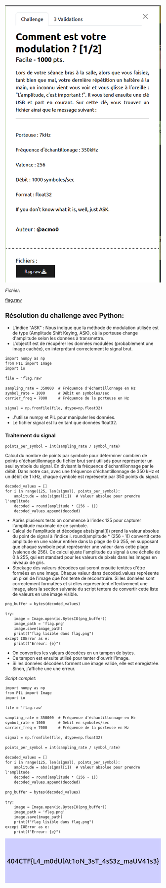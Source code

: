 ![1-2M](https://github.com/ReZ3R0/404CTF-2024/blob/main/Images/1-2_M.png?raw=true)

*Fichier:*

[flag.raw](https://github.com/ReZ3R0/404CTF-2024/blob/main/Files/flag.raw)

## Résolution du challenge avec Python:

- L'indice "ASK" : Nous indique que la méthode de modulation utilisée est de type (Amplitude Shift Keying, ASK), où la porteuse change d'amplitude selon les données à transmettre.
- L'objectif est de récupérer les données modulées (probablement une image cachée), en interprétant correctement le signal brut.



```python3
import numpy as np
from PIL import Image
import io

file = 'flag.raw'

sampling_rate = 350000  # Fréquence d'échantillonnage en Hz
symbol_rate = 1000      # Débit en symboles/sec
carrier_freq = 7000     # Fréquence de la porteuse en Hz

signal = np.fromfile(file, dtype=np.float32)
```
  - J'utilise numpy et PIL pour manipuler les données.
  - Le fichier signal est lu en tant que données float32.


### Traitement du signal

```python3
points_per_symbol = int(sampling_rate / symbol_rate)
```
Calcul du nombre de points par symbole pour déterminer combien de points d'échantillonnage du fichier brut sont utilisés pour représenter un seul symbole du signal.
En divisant la fréquence d'échantillonnage par le débit. Dans notre cas, avec une fréquence d'échantillonnage de 350 kHz et un débit de 1 kHz, chaque symbole est représenté par 350 points du signal.


```python3
decoded_values = []
for i in range(125, len(signal), points_per_symbol):
    amplitude = abs(signal[i])  # Valeur absolue pour prendre l'amplitude
    decoded = round(amplitude * (256 - 1))
    decoded_values.append(decoded)
```
- Après plusieurs tests on commence à l'index 125 pour capturer l'amplitude maximale de ce symbole.
- Calcul de l'amplitude et décodage abs(signal[i]) prend la valeur absolue du point de signal à l'indice i.
  round(amplitude * (256 - 1)) convertit cette amplitude en une valeur entière dans la plage de 0 à 255, en supposant que chaque symbole peut représenter une valeur dans cette plage (valence de 256).
  Ce calcul ajuste l'amplitude du signal à une échelle de 0 à 255, qui est standard pour les valeurs de pixels dans les images en niveaux de gris.
- Stockage des valeurs décodées qui seront ensuite tentées d'être formées en une image. Chaque valeur dans decoded_values représente un pixel de l'image que l'on tente de reconstruire.
  Si les données sont correctement formatées et si elles représentent effectivement une image, alors la section suivante du script tentera de convertir cette liste de valeurs en une image visible.

```python3
png_buffer = bytes(decoded_values)

try:
    image = Image.open(io.BytesIO(png_buffer))
    image_path = 'flag.png'
    image.save(image_path)
    print(f"flag lisible dans flag.png")
except IOError as e:
    print(f"Erreur: {e}")
```
- On converties les valeurs décodées en un tampon de bytes.
- Ce tampon est ensuite utilisé pour tenter d'ouvrir l'image.
- Si les données décodées forment une image valide, elle est enregistrée. Sinon, j'affiche une une erreur.

*Script complet:*

```python3
import numpy as np
from PIL import Image
import io

file = 'flag.raw'

sampling_rate = 350000  # Fréquence d'échantillonnage en Hz
symbol_rate = 1000      # Débit en symboles/sec
carrier_freq = 7000     # Fréquence de la porteuse en Hz

signal = np.fromfile(file, dtype=np.float32)

points_per_symbol = int(sampling_rate / symbol_rate)

decoded_values = []
for i in range(125, len(signal), points_per_symbol):
    amplitude = abs(signal[i])  # Valeur absolue pour prendre l'amplitude
    decoded = round(amplitude * (256 - 1))
    decoded_values.append(decoded)
 
png_buffer = bytes(decoded_values)

try:
    image = Image.open(io.BytesIO(png_buffer))
    image_path = 'flag.png'
    image.save(image_path)
    print(f"flag lisible dans flag.png")
except IOError as e:
    print(f"Erreur: {e}")
```

![flag](https://github.com/ReZ3R0/404CTF-2024/blob/main/Images/Flag_1-2_M.png?raw=true)




